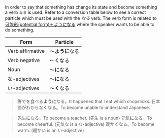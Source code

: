 In order to say that something has change its state and become something a verb `なる` is used. Refer to a conversion table below to see a correct particle which must be used with the *なる* verb.
The verb form is related to [可能形(potential form)＋ようになる](144) where the speaker wants to be able to do something.

|Form|Particle|
|-|-|
|Verb affirmative|～**ように**なる|
|Verb negative|～**く**なる|
|Noun|～**に**なる|
|な-adjectives|～**に**なる|
|い-adjectives|～**く**なる|

>箸でを食べる**ように**なる。It happened that I eat which chopsticks.
>日本語がわからな**く**なる。To become unable to understand Japanese.

>先生**に**なる。To become a teacher. (先生 is a noun)
>元気**に**なる。To become cheerful. (元気な is a な-adjective)
>暖か**く**なる。To become warm. (暖かい is an い-adjective)